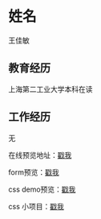 # 姓名
王佳敏

## 教育经历
上海第二工业大学本科在读

## 工作经历
无

在线预览地址：[戳我](http://yittang.cn/moreProjects/)

form预览：[戳我](http://yittang.cn/moreProjects/label5/index.html)

css demo预览：[戳我](http://yittang.cn/moreProjects/fight/index.html)

css 小项目：[戳我](http://yittang.cn/moreProjects/fight/web.html)